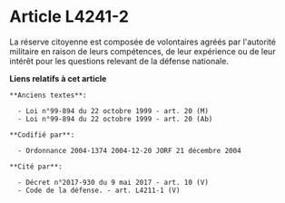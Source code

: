 # Article L4241-2

La réserve citoyenne est composée de volontaires agréés par l'autorité militaire en raison de leurs compétences, de leur
expérience ou de leur intérêt pour les questions relevant de la défense nationale.

**Liens relatifs à cet article**

	**Anciens textes**:

	  - Loi n°99-894 du 22 octobre 1999 - art. 20 (M)
	  - Loi n°99-894 du 22 octobre 1999 - art. 20 (Ab)

	**Codifié par**:

	  - Ordonnance 2004-1374 2004-12-20 JORF 21 décembre 2004

	**Cité par**:

	  - Décret n°2017-930 du 9 mai 2017 - art. 10 (V)
	  - Code de la défense. - art. L4211-1 (V)
